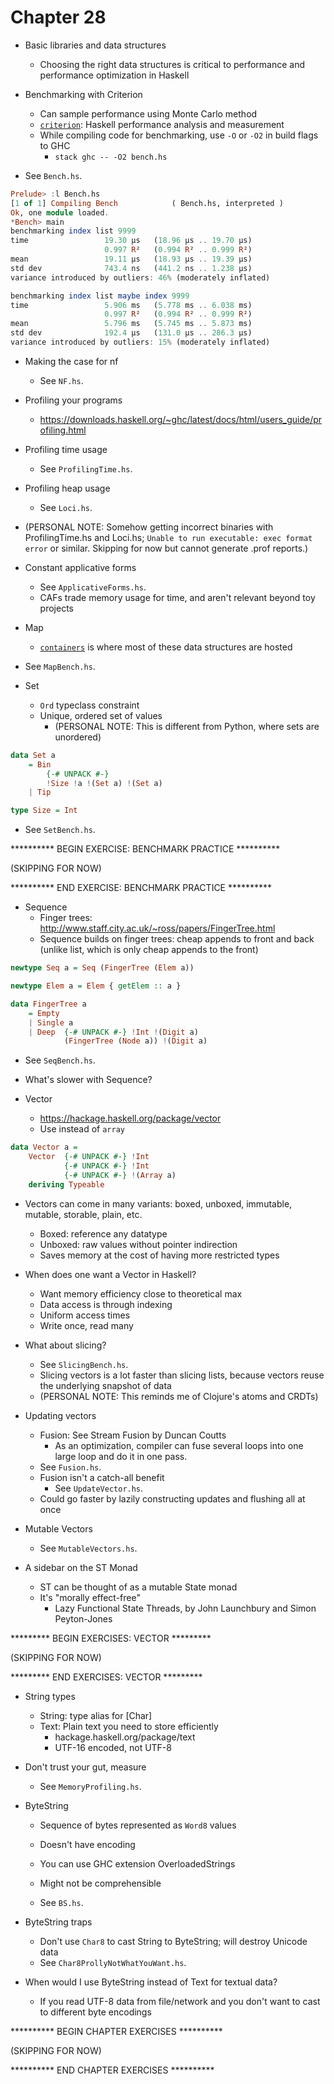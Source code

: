 # Chapter 28

- Basic libraries and data structures
    - Choosing the right data structures is critical to performance and
      performance optimization in Haskell

- Benchmarking with Criterion
    - Can sample performance using Monte Carlo method
    - [`criterion`](http://hackage.haskell.org/package/criterion): Haskell
      performance analysis and measurement
    - While compiling code for benchmarking, use `-O` or `-O2` in build flags to
      GHC
        - `stack ghc -- -O2 bench.hs`

- See `Bench.hs`.

```haskell
Prelude> :l Bench.hs
[1 of 1] Compiling Bench            ( Bench.hs, interpreted )
Ok, one module loaded.
*Bench> main
benchmarking index list 9999
time                 19.30 μs   (18.96 μs .. 19.70 μs)
                     0.997 R²   (0.994 R² .. 0.999 R²)
mean                 19.11 μs   (18.93 μs .. 19.39 μs)
std dev              743.4 ns   (441.2 ns .. 1.238 μs)
variance introduced by outliers: 46% (moderately inflated)

benchmarking index list maybe index 9999
time                 5.906 ms   (5.778 ms .. 6.038 ms)
                     0.997 R²   (0.994 R² .. 0.999 R²)
mean                 5.796 ms   (5.745 ms .. 5.873 ms)
std dev              192.4 μs   (131.0 μs .. 286.3 μs)
variance introduced by outliers: 15% (moderately inflated)
```

- Making the case for nf
    - See `NF.hs`.

- Profiling your programs
    - https://downloads.haskell.org/~ghc/latest/docs/html/users_guide/profiling.html

- Profiling time usage
    - See `ProfilingTime.hs`.

- Profiling heap usage
    - See `Loci.hs`.

- (PERSONAL NOTE: Somehow getting incorrect binaries with ProfilingTime.hs and
  Loci.hs; `Unable to run executable: exec format error` or similar. Skipping
  for now but cannot generate .prof reports.)

- Constant applicative forms
    - See `ApplicativeForms.hs`.
    - CAFs trade memory usage for time, and aren't relevant beyond toy projects

- Map
    - [`containers`](http://hackage.haskell.org/package/containers) is where
      most of these data structures are hosted

- See `MapBench.hs`.

- Set
    - `Ord` typeclass constraint
    - Unique, ordered set of values
        - (PERSONAL NOTE: This is different from Python, where sets are
          unordered)

```haskell
data Set a
    = Bin
        {-# UNPACK #-}
        !Size !a !(Set a) !(Set a)
    | Tip

type Size = Int
```

- See `SetBench.hs`.

********** BEGIN EXERCISE: BENCHMARK PRACTICE **********

(SKIPPING FOR NOW)

********** END EXERCISE: BENCHMARK PRACTICE **********

- Sequence
    - Finger trees: http://www.staff.city.ac.uk/~ross/papers/FingerTree.html
    - Sequence builds on finger trees: cheap appends to front and back (unlike
      list, which is only cheap appends to the front)

```haskell
newtype Seq a = Seq (FingerTree (Elem a))

newtype Elem a = Elem { getElem :: a }

data FingerTree a
    = Empty
    | Single a
    | Deep  {-# UNPACK #-} !Int !(Digit a)
            (FingerTree (Node a)) !(Digit a)
```

- See `SeqBench.hs`.

- What's slower with Sequence?

- Vector
    - https://hackage.haskell.org/package/vector
    - Use instead of `array`

```haskell
data Vector a =
    Vector  {-# UNPACK #-} !Int
            {-# UNPACK #-} !Int
            {-# UNPACK #-} !(Array a)
    deriving Typeable
```

- Vectors can come in many variants: boxed, unboxed, immutable, mutable,
  storable, plain, etc.
    - Boxed: reference any datatype
    - Unboxed: raw values without pointer indirection
    - Saves memory at the cost of having more restricted types

- When does one want a Vector in Haskell?
    - Want memory efficiency close to theoretical max
    - Data access is through indexing
    - Uniform access times
    - Write once, read many

- What about slicing?
    - See `SlicingBench.hs`.
    - Slicing vectors is a lot faster than slicing lists, because vectors reuse
      the underlying snapshot of data
    - (PERSONAL NOTE: This reminds me of Clojure's atoms and CRDTs)

- Updating vectors
    - Fusion: See Stream Fusion by Duncan Coutts
        - As an optimization, compiler can fuse several loops into one large
          loop and do it in one pass.
    - See `Fusion.hs`.
    - Fusion isn't a catch-all benefit
        - See `UpdateVector.hs`.
    - Could go faster by lazily constructing updates and flushing all at once

- Mutable Vectors
    - See `MutableVectors.hs`.

- A sidebar on the ST Monad
    - ST can be thought of as a mutable State monad
    - It's "morally effect-free"
        - Lazy Functional State Threads, by John Launchbury and Simon
          Peyton-Jones

********* BEGIN EXERCISES: VECTOR *********

(SKIPPING FOR NOW)

********* END EXERCISES: VECTOR *********

- String types
    - String: type alias for [Char]
    - Text: Plain text you need to store efficiently
        - hackage.haskell.org/package/text
        - UTF-16 encoded, not UTF-8

- Don't trust your gut, measure
    - See `MemoryProfiling.hs`.

- ByteString
    - Sequence of bytes represented as `Word8` values
    - Doesn't have encoding
    - You can use GHC extension OverloadedStrings
    - Might not be comprehensible

    - See `BS.hs`.

- ByteString traps
    - Don't use `Char8` to cast String to ByteString; will destroy Unicode data
    - See `Char8ProllyNotWhatYouWant.hs`.

- When would I use ByteString instead of Text for textual data?
    - If you read UTF-8 data from file/network and you don't want to cast to
      different byte encodings

********** BEGIN CHAPTER EXERCISES **********

(SKIPPING FOR NOW)

********** END CHAPTER EXERCISES **********
